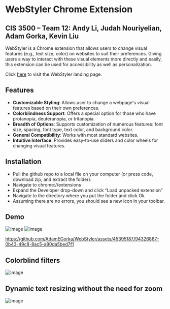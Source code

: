 # WebStyler Chrome Extension
## CIS 3500 – Team 12: Andy Li, Judah Nouriyelian, Adam Gorka, Kevin Liu

WebStyler is a Chrome extension that allows users to change visual features (e.g., text size, color) on websites to suit their preferences. Giving users a way to interact with these visual elements more directly and easily, this extension can be used for accessibility as well as personalization.

Click [here](https://liuxk83.github.io/webstyler-landing-page/) to visit the WebStyler landing page.

## Features

* **Customizable Styling**: Allows user to change a webpage's visual features based on their own preferences.
* **Colorblindness Support**: Offers a special option for those who have protanopia, deuteranopia, or tritanopia.
* **Breadth of Options**: Supports customization of numerous features: font size, spacing, font type, text color, and background color.
* **General Compatibility**: Works with most standard websites.
* **Intuitive Interface**: Provides easy-to-use sliders and color wheels for changing visual features.

## Installation
* Pull the github repo to a local file on your computer (or press code, download zip, and extract the folder).
* Navigate to chrome://extensions
* Expand the Developer drop-down and click “Load unpacked extension”
* Navigate to the directory where you put the folder and click Ok
* Assuming there are no errors, you should see a new icon in your toolbar.
## Demo
![image](https://github.com/AdamEGorka/WebStyler/assets/45395187/8886864c-1cec-480e-845f-c26cbbe1a80d)
![image](https://github.com/AdamEGorka/WebStyler/assets/45395187/4782fd43-d284-482a-9280-28df970325a9)




https://github.com/AdamEGorka/WebStyler/assets/45395187/94326867-0b43-49c8-8ac5-a80da5bed7f1



## Colorblind filters
![image](https://github.com/AdamEGorka/WebStyler/assets/45395187/39ef2d36-9773-4eb1-85bc-7a6ee4737d77)

## Dynamic text resizing without the need for zoom 
![image](https://github.com/AdamEGorka/WebStyler/assets/45395187/d5a1cc86-58de-49c0-8e26-821cd33f0c1b)

